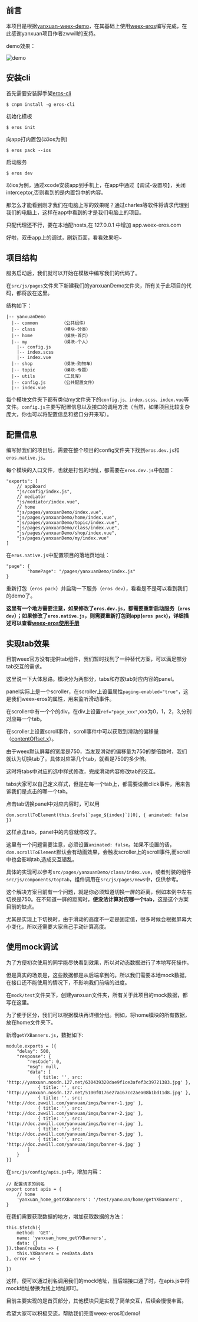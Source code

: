 ## 前言
本项目是根据[yanxuan-weex-demo](https://github.com/zwwill/yanxuan-weex-demo)，在其基础上使用[weex-eros](https://gitee.com/karynsong/weex-eros-doc/wikis/pages?title=Home)编写完成，在此感谢yanxuan项目作者zwwill的支持。

demo效果：

![demo](http://upload.ouliu.net/i/20171211151704l1dlb.gif)

## 安装cli
首先需要安装脚手架[eros-cli](https://github.com/bmfe/eros-cli)

    $ cnpm install -g eros-cli

初始化模板

    $ eros init
    
向app打内置包(以ios为例)

    $ eros pack --ios

启动服务

    $ eros dev
    
以ios为例，通过xcode安装app到手机上，在app中通过【调试-设置项】，关闭interceptor,否则看到的是内置包中的内容。

那怎么才能看到刚才我们在电脑上写的效果呢？通过charles等软件将请求代理到我们的电脑上，这样在app中看到的才是我们电脑上的项目。

只配代理还不行，要在本地配hosts,在 127.0.0.1 中增加 app.weex-eros.com

好啦，双击app上的调试，刷新页面，看看效果吧~

## 项目结构
服务启动后，我们就可以开始在模板中编写我们的代码了。

在`src/js/pages`文件夹下新建我们的yanxuanDemo文件夹，所有关于此项目的代码，都将放在这里。

结构如下：

    |-- yanxuanDemo         
      |-- common         （公共组件）
      |-- class          （模块-分类）
      |-- home           （模块-首页）
      |-- my             （模块-个人）
        |-- config.js  
        |-- index.scss 
        |-- index.vue  
      |-- shop           （模块-购物车）
      |-- topic          （模块-专题）
      |-- utils          （工具库）
      |-- config.js      （公共配置文件）
      |-- index.vue    

每个模块文件夹下都有类似my文件夹下的`config.js、index.scss、index.vue`等文件。`config.js`主要写配置信息以及接口的调用方法（当然，如果项目比较复杂庞大，你也可以将配置信息和接口分开来写）。

## 配置信息
编写好我们的项目后，需要在整个项目的config文件夹下找到`eros.dev.js`和`eros.native.js`。

每个模块的入口文件，也就是打包的地址，都需要在`eros.dev.js`中配置：

    "exports": [
        // appBoard 
        "js/config/index.js",
        // mediator
        "js/mediator/index.vue",
        // home
        "js/pages/yanxuanDemo/index.vue",
        "js/pages/yanxuanDemo/home/index.vue",
        "js/pages/yanxuanDemo/topic/index.vue",
        "js/pages/yanxuanDemo/class/index.vue",
        "js/pages/yanxuanDemo/shop/index.vue",
        "js/pages/yanxuanDemo/my/index.vue"
    ]
    
在`eros.native.js`中配置项目的落地页地址：

    "page": {
            "homePage": "/pages/yanxuanDemo/index.js"
    }

重新打包（`eros pack`）并启动一下服务（`eros dev`），看看是不是可以看到我们的demo了。

**这里有一个地方需要注意，如果修改了`eros.dev.js`，都需要重新启动服务（`eros dev`）；如果修改了`eros.native.js`，则需要重新打包到app(`eros pack`)，详细描述可以查看[weex-eros使用手册](https://github.com/bmfe/eros-template/wiki/eros)**

## 实现tab效果
目前weex官方没有提供tab组件，我们暂时找到了一种替代方案，可以满足部分tab交互的需求。

这里说一下大体思路。模块分为两部分，tabs和存放tab对应内容的panel。

panel实际上是一个scroller，在scroller上设置属性`paging-enabled="true"`，这是我们weex-eros的属性，用来监听滑动事件。

在scroller中有一个个的div，在div上设置`ref="page_xxx"`,xxx为0，1，2，3,分别对应每一个tab。

在scroller上设置scroll事件，scroll事件中可以获取到滑动的偏移量（[contentOffset.x](https://weex.apache.org/cn/references/components/scroller.html#事件)）。

由于weex默认屏幕的宽度是750，当发现滑动的偏移量为750的整倍数时，我们就认为切换tab了。具体对应第几个tab，就看是750的多少倍。

这时将tabs中对应的选中样式修改，完成滑动内容修改tab的交互。

tabs大家可以自己定义样式，但是在每一个tab上，都需要设置click事件，用来告诉我们是点击的哪一个tab。

点击tab切换panel中对应内容时，可以用    

    dom.scrollToElement(this.$refs[`page_${index}`][0], { animated: false })
    
这样点击tab，panel中的内容就修改了。

这里有一个问题需要注意，必须设置`animated: false`。如果不设置的话，`dom.scrollToElement`默认会有动画效果，会触发scroller上的scroll事件,而scroll中也会影响tab,造成交互错乱。

具体的实现可以参考`src/pages/yanxuanDemo/class/index.vue`，或者封装的组件`src/js/components/topTab`，组件调用在`src/js/pages/news`中，仅供参考。

这个解决方案目前有一个问题，就是你必须知道切换一屏的距离，例如本例中左右切换是750。在不知道一屏的距离时，**便没法计算对应哪一个tab**，这是这个方案目前的缺点。

尤其是实现上下切换时，由于滑动的高度不一定是固定值，很多时候会根据屏幕大小变化，所以还需要大家自己手动计算高度。

## 使用mock调试
为了方便初次使用的同学能尽快看到效果，所以对动态数据进行了本地写死操作。

但是真实的场景是，这些数据都是从后端拿到的。所以我们需要本地mock数据，在接口还不能使用的情况下，不影响我们前端的进度。

在`mock/test`文件夹下，创建yanxuan文件夹，所有关于此项目的mock数据，都写在这里。

为了便于区分，我们可以根据模块再详细分组。例如，将home模块的所有数据，放在home文件夹下。

新增`getYXBanners.js`，数据如下:

    module.exports = [{
        "delay": 500,
        "response": {
            "resCode": 0,
            "msg": null,
            "data": [
                { title: '', src: 'http://yanxuan.nosdn.127.net/630439320dae9f1ce3afef3c39721383.jpg' },
                { title: '', src: 'http://yanxuan.nosdn.127.net/5100f0176e27a167cc2aea08b1bd11d8.jpg' },
                { title: '', src: 'http://doc.zwwill.com/yanxuan/imgs/banner-1.jpg' },
                { title: '', src: 'http://doc.zwwill.com/yanxuan/imgs/banner-2.jpg' },
                { title: '', src: 'http://doc.zwwill.com/yanxuan/imgs/banner-4.jpg' },
                { title: '', src: 'http://doc.zwwill.com/yanxuan/imgs/banner-5.jpg' },
                { title: '', src: 'http://doc.zwwill.com/yanxuan/imgs/banner-6.jpg' }
            ]
        }
    }]

在`src/js/config/apis.js`中，增加内容：

    // 配置请求的别名
    export const apis = {
        // home
        'yanxuan_home_getYXBanners': '/test/yanxuan/home/getYXBanners',
    }

在我们需要获取数据的地方，增加获取数据的方法：

    this.$fetch({
        method: 'GET',
        name: 'yanxuan_home_getYXBanners',
        data: {}
    }).then(resData => {
        this.YXBanners = resData.data
    }, error => {
    
    })

这样，便可以通过别名调用我们的mock地址，当后端接口通了时，在apis.js中将mock地址替换为线上地址即可。


目前主要实现的是首页部分，其他模块只是实现了简单交互，后续会慢慢丰富。


希望大家可以积极交流，帮助我们完善weex-eros和demo!